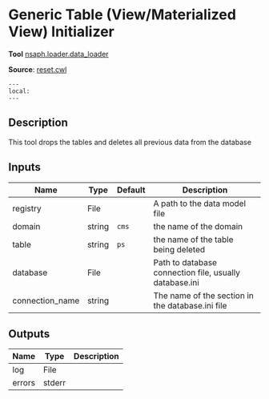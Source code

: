 # Generic Table (View/Materialized View) Initializer
**Tool** 	[nsaph.loader.data_loader](../../../../platform/doc/members/data_loader.html)

[//]: # (TODO: use intersphinx)


**Source**: [reset.cwl](../members/reset_cwl.md)

```{contents}
---
local:
---
```

## Description
This tool drops the tables and deletes all previous data from the database


## Inputs

| Name | Type | Default | Description |
|------|------|---------|-------------|
|registry|File| |A path to the data model file |
|domain|string|`cms`|the name of the domain|
|table|string|`ps`|the name of the table being deleted|
|database|File| |Path to database connection file, usually database.ini|
|connection_name|string| |The name of the section in the database.ini file|

## Outputs

| Name | Type | Description |
|------|------|-------------|
|log|File| |
|errors|stderr| |
